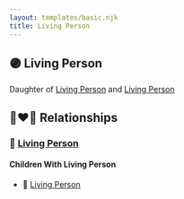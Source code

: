```yaml
---
layout: templates/basic.njk
title: Living Person
---
```

## 🟣 Living Person

Daughter of [Living Person](/people/9/91489330) and [Living Person](/people/9/9854708)

## 👩‍❤️‍👨 Relationships

### 🔵 [Living Person](/people/3/33561872)

#### Children With Living Person
* 🔵 [Living Person](/people/2/27255579)